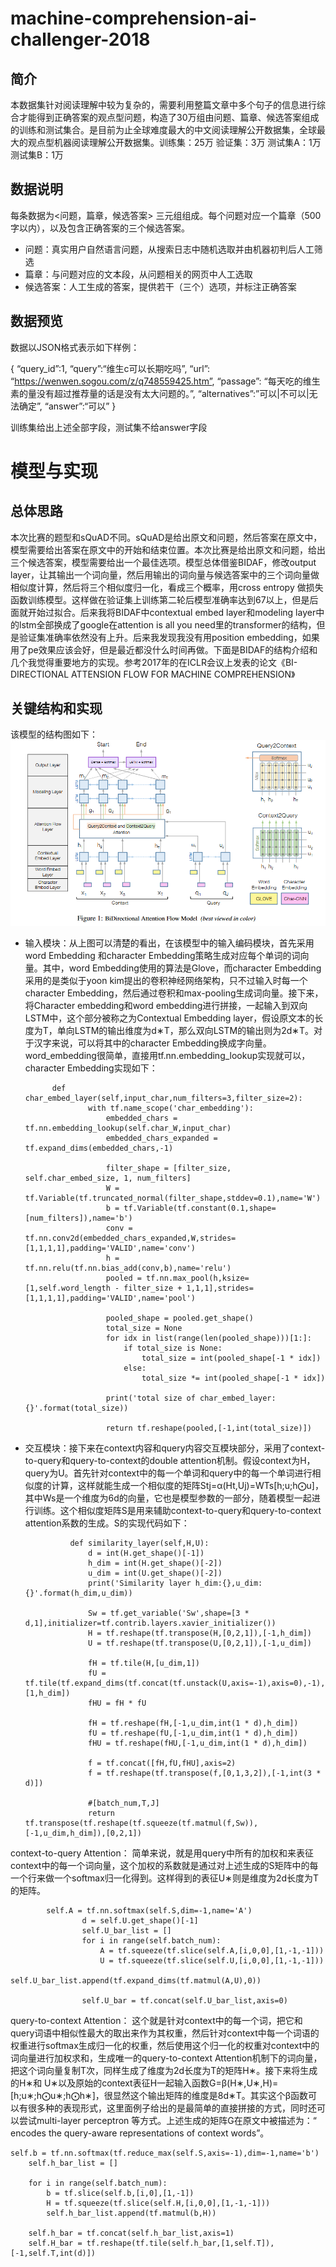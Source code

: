 # machine-comprehension-ai-challenger-2018
## 简介
本数据集针对阅读理解中较为复杂的，需要利用整篇文章中多个句子的信息进行综合才能得到正确答案的观点型问题，构造了30万组由问题、篇章、候选答案组成的训练和测试集合。是目前为止全球难度最大的中文阅读理解公开数据集，全球最大的观点型机器阅读理解公开数据集。训练集：25万
验证集：3万
测试集A：1万
测试集B：1万
## 数据说明
每条数据为<问题，篇章，候选答案> 三元组组成。每个问题对应一个篇章（500字以内），以及包含正确答案的三个候选答案。
* 问题：真实用户自然语言问题，从搜索日志中随机选取并由机器初判后人工筛选
* 篇章：与问题对应的文本段，从问题相关的网页中人工选取
* 候选答案：人工生成的答案，提供若干（三个）选项，并标注正确答案
## 数据预览
数据以JSON格式表示如下样例：

{
            “query_id”:1,
            “query”:“维生c可以长期吃吗”,
            “url”: “https://wenwen.sogou.com/z/q748559425.htm”,
            “passage”: “每天吃的维生素的量没有超过推荐量的话是没有太大问题的。”,
            “alternatives”:”可以|不可以|无法确定”,
            “answer”:“可以”
        }
        
训练集给出上述全部字段，测试集不给answer字段
# 模型与实现
## 总体思路
本次比赛的题型和sQuAD不同。sQuAD是给出原文和问题，然后答案在原文中，模型需要给出答案在原文中的开始和结束位置。本次比赛是给出原文和问题，给出三个候选答案，模型需要给出一个最佳选项。模型总体借鉴BIDAF，修改output layer，让其输出一个词向量，然后用输出的词向量与候选答案中的三个词向量做相似度计算，然后将三个相似度归一化，看成三个概率，用cross entropy 做损失函数训练模型。这样做在验证集上训练第二轮后模型准确率达到67以上，但是后面就开始过拟合。后来我将BIDAF中contextual embed layer和modeling layer中的lstm全部换成了google在attention is all you need里的transformer的结构，但是验证集准确率依然没有上升。后来我发现我没有用position embedding，如果用了pe效果应该会好，但是最近都没什么时间再做。下面是BIDAF的结构介绍和几个我觉得重要地方的实现。参考2017年的在ICLR会议上发表的论文《BI-DIRECTIONAL ATTENSION FLOW FOR MACHINE COMPREHENSION》
## 关键结构和实现
该模型的结构图如下：
![image](https://github.com/zhongerqiandan/machine-comprehension-ai-challenger-2018/blob/master/1.png)

* 输入模块：从上图可以清楚的看出，在该模型中的输入编码模块，首先采用word Embedding 和character Embedding策略生成对应每个单词的词向量。其中，word Embedding使用的算法是Glove，而character Embedding采用的是类似于yoon kim提出的卷积神经网络架构，只不过输入时每一个character Embedding，然后通过卷积和max-pooling生成词向量。接下来，将Character embedding和word embedding进行拼接，一起输入到双向LSTM中，这个部分被称之为Contextual Embedding layer，假设原文本的长度为T，单向LSTM的输出维度为d∗T，那么双向LSTM的输出则为2d∗T。对于汉字来说，可以将其中的character Embedding换成字向量。word_embedding很简单，直接用tf.nn.embedding_lookup实现就可以，character Embedding实现如下：


            def char_embed_layer(self,input_char,num_filters=3,filter_size=2):
                    with tf.name_scope('char_embedding'):
                        embedded_chars = tf.nn.embedding_lookup(self.char_W,input_char)
                        embedded_chars_expanded = tf.expand_dims(embedded_chars,-1)

                        filter_shape = [filter_size, self.char_embed_size, 1, num_filters]
                        W = tf.Variable(tf.truncated_normal(filter_shape,stddev=0.1),name='W')
                        b = tf.Variable(tf.constant(0.1,shape=[num_filters]),name='b')
                        conv = tf.nn.conv2d(embedded_chars_expanded,W,strides=[1,1,1,1],padding='VALID',name='conv')
                        h = tf.nn.relu(tf.nn.bias_add(conv,b),name='relu')
                        pooled = tf.nn.max_pool(h,ksize=[1,self.word_length - filter_size + 1,1,1],strides=[1,1,1,1],padding='VALID',name='pool')

                        pooled_shape = pooled.get_shape()
                        total_size = None
                        for idx in list(range(len(pooled_shape)))[1:]:
                            if total_size is None:
                                total_size = int(pooled_shape[-1 * idx])
                            else:
                                total_size *= int(pooled_shape[-1 * idx])

                        print('total size of char_embed_layer:{}'.format(total_size))

                        return tf.reshape(pooled,[-1,int(total_size)])
                        
* 交互模块：接下来在context内容和query内容交互模块部分，采用了context-to-query和query-to-context的double attention机制。假设context为H，query为U。首先针对context中的每一个单词和query中的每一个单词进行相似度的计算，这样就能生成一个相似度的矩阵Stj=α(Ht,Uj)=WTs[h;u;h⨀u]，其中Ws是一个维度为6d的向量，它也是模型参数的一部分，随着模型一起进行训练。这个相似度矩阵S是用来辅助context-to-query和query-to-context attention系数的生成。S的实现代码如下：

                def similarity_layer(self,H,U):
                    d = int(H.get_shape()[-1])
                    h_dim = int(H.get_shape()[-2])
                    u_dim = int(U.get_shape()[-2])
                    print('Similarity layer h_dim:{},u_dim:{}'.format(h_dim,u_dim))

                    Sw = tf.get_variable('Sw',shape=[3 * d,1],initializer=tf.contrib.layers.xavier_initializer())
                    H = tf.reshape(tf.transpose(H,[0,2,1]),[-1,h_dim])
                    U = tf.reshape(tf.transpose(U,[0,2,1]),[-1,u_dim])

                    fH = tf.tile(H,[u_dim,1])
                    fU = tf.tile(tf.expand_dims(tf.concat(tf.unstack(U,axis=-1),axis=0),-1),[1,h_dim])
                    fHU = fH * fU

                    fH = tf.reshape(fH,[-1,u_dim,int(1 * d),h_dim])
                    fU = tf.reshape(fU,[-1,u_dim,int(1 * d),h_dim])
                    fHU = tf.reshape(fHU,[-1,u_dim,int(1 * d),h_dim])

                    f = tf.concat([fH,fU,fHU],axis=2)
                    f = tf.reshape(tf.transpose(f,[0,1,3,2]),[-1,int(3 * d)])

                    #[batch_num,T,J]
                    return tf.transpose(tf.reshape(tf.squeeze(tf.matmul(f,Sw)),[-1,u_dim,h_dim]),[0,2,1])

context-to-query Attention：
简单来说，就是用query中所有的加权和来表征context中的每一个词向量，这个加权的系数就是通过对上述生成的S矩阵中的每一个行来做一个softmax归一化得到。这样得到的表征U∗则是维度为2d长度为T的矩阵。

            self.A = tf.nn.softmax(self.S,dim=-1,name='A')
                    d = self.U.get_shape()[-1]
                    self.U_bar_list = []
                    for i in range(self.batch_num):
                        A = tf.squeeze(tf.slice(self.A,[i,0,0],[1,-1,-1]))
                        U = tf.squeeze(tf.slice(self.U,[i,0,0],[1,-1,-1]))
                        self.U_bar_list.append(tf.expand_dims(tf.matmul(A,U),0))

                    self.U_bar = tf.concat(self.U_bar_list,axis=0)

query-to-context Attention：
这个就是针对context中的每一个词，把它和query词语中相似性最大的取出来作为其权重，然后针对context中每一个词语的权重进行softmax生成归一化的权重，然后使用这个归一化的权重对context中的词向量进行加权求和，生成唯一的query-to-context Attention机制下的词向量，把这个词向量复制T次，同样生成了维度为2d长度为T的矩阵H∗。接下来将生成的H∗和 U∗以及原始的context表征H一起输入函数G=β(H∗,U∗,H)=[h;u∗;h⨀u∗;h⨀h∗]，很显然这个输出矩阵的维度是8d∗T。其实这个β函数可以有很多种的表现形式，这里面例子给出的是最简单的直接拼接的方式，同时还可以尝试multi-layer perceptron 等方式。上述生成的矩阵G在原文中被描述为：“ encodes the query-aware representations of context words”。

    self.b = tf.nn.softmax(tf.reduce_max(self.S,axis=-1),dim=-1,name='b')
        self.h_bar_list = []
        
        for i in range(self.batch_num):
            b = tf.slice(self.b,[i,0],[1,-1])
            H = tf.squeeze(tf.slice(self.H,[i,0,0],[1,-1,-1]))
            self.h_bar_list.append(tf.matmul(b,H))
            
        self.h_bar = tf.concat(self.h_bar_list,axis=1)
        self.H_bar = tf.reshape(tf.tile(self.h_bar,[1,self.T]),[-1,self.T,int(d)])
